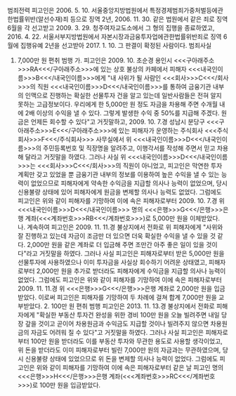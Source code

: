 범죄전력
피고인은 2006. 5. 10. 서울중앙지방법원에서 특정경제범죄가중처벌등에관한법률위반(알선수재)죄 등으로 징역 2년, 2006. 11. 30. 같은 법원에서 같은 죄로 징역 6월을 각 선고받고 2009. 3. 29. 청주여자교도소에서 그 형의 집행을 종료하였고, 2016. 4. 22. 서울서부지방법원에서 자본시장과금융투자업에관한법률위반죄로 징역 6월에 집행유예 2년을 선고받아 2017. 1. 10. 그 판결이 확정된 사람이다.
범죄사실
1. 7,000만 원 편취 범행
가. 피고인은 2009. 10. 초순경 용인시 <<<구아래주소>>>RA<<</구아래주소>>>에 있는 상호 불상의 카페에서 피해자 <<<내국인이름>>>B<<</내국인이름>>>에게 "내 사위가 될 사람인 <<<회사>>>C<<</회사>>>의 직원 <<<내국인이름>>>D<<</내국인이름>>>를 통하여 금융기관 내부의 인맥으로 진행하는 확실한 선물투자 건을 알고 있는데 일반사람들은 전혀 알지 못하는 고급정보이다. 우리에게 한 5,000만 원 정도 자금을 차용해 주면 수개월 내에 2배 이상의 수익을 낼 수 있다. 그렇게 발생한 수익 중 50%를 지급해 주겠다. 원금은 언제든 회수할 수 있다"고 거짓말하고, 2009. 10. 7.경 성남시 분당구 <<<구아래주소>>>E<<</구아래주소>>>에 있는 피해자가 운영하는 주식회사 <<<주식회사>>>F<<</주식회사>>> 사무실에서 위 <<<내국인이름>>>D<<</내국인이름>>>의 주민등록번호 및 직장명을 알려주고, 이행각서를 작성해 주면서 믿고 차용해 달라고 거짓말을 하였다.
그러나 사실 위 <<<내국인이름>>>D<<</내국인이름>>>는 <<<회사>>>C<<</회사>>>의 직원이 아니었고, 피고인은 막연한 투자 계획만 갖고 있었을 뿐 금융기관 내부의 정보를 이용하여 높은 수익을 낼 수 있는 능력이 없었으므로 피해자에게 약속한 수익금을 지급할 의사나 능력이 없었으며, 당시 신용불량 상태에 있어 피해자에게 원금을 변제할 의사나 능력도 없었다.
그럼에도 피고인은 위와 같이 피해자를 기망하여 이에 속은 피해자로부터 2009. 10. 7.경 위 <<<내국인이름>>>D<<</내국인이름>>> 명의 <<<은행>>>G<<</은행>>>은행 계좌(<<<계좌번호>>>RB<<</계좌번호>>>)로 5,000만 원을 이체받았다.
나. 계속하여 피고인은 2009. 11. 11.경 불상지에서 전화로 위 피해자에게 "사위와 잘 진행하고 있는데 자금이 조금만 더 있으면 더욱 확실한 수익을 낼 수 있을 것 같다. 2,000만 원을 같은 계좌로 더 입금해 주면 조만간 아주 좋은 일이 있을 것이다"라고 거짓말을 하였다. 그러나 사실 피고인은 피해자로부터 받은 5,000만 원을 선물투자에 사용하였으나 이미 투자금을 사실상 회수하기 어려운 상태였고, 피해자로부터 2,000만 원을 추가로 받더라도 피해자에게 수익금을 지급할 의사나 능력이 없었다.
그럼에도 피고인은 위와 같이 피해자를 기망하여 이에 속은 피해자로부터 2009. 11. 11.경 위 <<<은행>>>G<<</은행>>>은행 계좌로 2,000만 원을 입금받았다.
이로써 피고인은 피해자를 기망하여 두 차례에 걸쳐 합계 7,000만 원을 교부받았다. 2. 100만 원 편취 범행
피고인은 2013. 11. 13.경 불상지에서 전화로 피해자에게 "확실한 부동산 투자건 완성을 위한 경비 100만 원을 오늘 빌려주면 내일 당장 갚을 것이고 곧이어 차용원금과 수익금도 지급할 것이나 빌려주지 않으면 차용원금의 자금도 어려워 질 수 있다"고 거짓말을 하였다.
그러나 사실 피고인은 피해자로부터 100만 원을 받더라도 이를 부동산 투자와 무관한 용도로 사용할 생각이었고, 위 돈을 받더라도 이미 피해자로부터 빌린 7,000만 원의 자금과는 무관하였으며, 당시 신용불량 상태에 있었으므로 위 돈을 변제할 의사나 능력이 없었다.
그럼에도 피고인은 위와 같이 피해자를 기망하여 이에 속은 피해자로부터 같은 날 피고인 명의 <<<은행>>>H<<</은행>>>은행 계좌(<<<계좌번호>>>RC<<</계좌번호>>>)로 100만 원을 입금받았다.